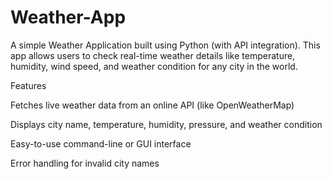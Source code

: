 # Weather-App
A simple Weather Application built using Python (with API integration).
This app allows users to check real-time weather details like temperature, humidity, wind speed, and weather condition for any city in the world.

Features

Fetches live weather data from an online API (like OpenWeatherMap)

Displays city name, temperature, humidity, pressure, and weather condition

Easy-to-use command-line or GUI interface

Error handling for invalid city names
